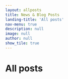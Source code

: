```yaml
---
layout: allposts
title: News & Blog Posts
landing-title: 'All posts'
nav-menu: true
description: null
image: null
author: null
show_tile: true
---
```


<h1>All posts</h1>
